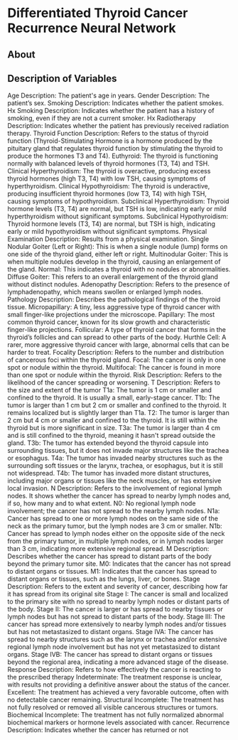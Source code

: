 # Differentiated Thyroid Cancer Recurrence Neural Network
## About

## Description of Variables

Age
Description: The patient's age in years.
Gender 
Description: The patient’s sex.
Smoking
Description: Indicates whether the patient smokes.
Hx Smoking
Description: Indicates whether the patient has a history of smoking, even if they are not a current smoker.
Hx Radiotherapy
Description: Indicates whether the patient has previously received radiation therapy.
Thyroid Function
Description: Refers to the status of thyroid function (Thyroid-Stimulating Hormone is a hormone produced by the pituitary gland that regulates thyroid function by stimulating the thyroid to produce the hormones T3 and T4).
Euthyroid: 
The thyroid is functioning normally with balanced levels of thyroid hormones (T3, T4) and TSH.
Clinical Hyperthyroidism: 
The thyroid is overactive, producing excess thyroid hormones (high T3, T4) with low TSH, causing symptoms of hyperthyroidism.
Clinical Hypothyroidism: 
The thyroid is underactive, producing insufficient thyroid hormones (low T3, T4) with high TSH, causing symptoms of hypothyroidism.
Subclinical Hyperthyroidism: 
Thyroid hormone levels (T3, T4) are normal, but TSH is low, indicating early or mild hyperthyroidism without significant symptoms.
Subclinical Hypothyroidism: 
Thyroid hormone levels (T3, T4) are normal, but TSH is high, indicating early or mild hypothyroidism without significant symptoms.
Physical Examination
Description: Results from a physical examination. 
Single Nodular Goiter (Left or Right):
This is when a single nodule (lump) forms on one side of the thyroid gland, either left or right.
Multinodular Goiter:
This is when multiple nodules develop in the thyroid, causing an enlargement of the gland.
Normal:
This indicates a thyroid with no nodules or abnormalities.
Diffuse Goiter:
This refers to an overall enlargement of the thyroid gland without distinct nodules.
Adenopathy
Description: Refers to the presence of lymphadenopathy, which means swollen or enlarged lymph nodes. 
Pathology
Description: Describes the pathological findings of the thyroid tissue. 
Micropapillary: 
A tiny, less aggressive type of thyroid cancer with small finger-like projections under the microscope.
Papillary: 
The most common thyroid cancer, known for its slow growth and characteristic finger-like projections.
Follicular: 
A type of thyroid cancer that forms in the thyroid’s follicles and can spread to other parts of the body.
Hurthle Cell: 
A rarer, more aggressive thyroid cancer with large, abnormal cells that can be harder to treat.
Focality
Description: Refers to the number and distribution of cancerous foci within the thyroid gland. 
Focal: 
The cancer is only in one spot or nodule within the thyroid.
Multifocal: 
The cancer is found in more than one spot or nodule within the thyroid. 
Risk
Description: Refers to the likelihood of the cancer spreading or worsening.
T
Description: Refers to the size and extent of the tumor
T1a: 
The tumor is 1 cm or smaller and confined to the thyroid. It is usually a small, early-stage cancer.
T1b: 
The tumor is larger than 1 cm but 2 cm or smaller and confined to the thyroid. It remains localized but is slightly larger than T1a.
T2: 
The tumor is larger than 2 cm but 4 cm or smaller and confined to the thyroid. It is still within the thyroid but is more significant in size.
T3a: 
The tumor is larger than 4 cm and is still confined to the thyroid, meaning it hasn't spread outside the gland.
T3b: 
The tumor has extended beyond the thyroid capsule into surrounding tissues, but it does not invade major structures like the trachea or esophagus.
T4a: 
The tumor has invaded nearby structures such as the surrounding soft tissues or the larynx, trachea, or esophagus, but it is still not widespread.
T4b: 
The tumor has invaded more distant structures, including major organs or tissues like the neck muscles, or has extensive local invasion.
N
Description: Refers to the involvement of regional lymph nodes. It shows whether the cancer has spread to nearby lymph nodes and, if so, how many and to what extent.
N0: 
No regional lymph node involvement; the cancer has not spread to the nearby lymph nodes.
N1a: 
Cancer has spread to one or more lymph nodes on the same side of the neck as the primary tumor, but the lymph nodes are 3 cm or smaller.
N1b: 
Cancer has spread to lymph nodes either on the opposite side of the neck from the primary tumor, in multiple lymph nodes, or in lymph nodes larger than 3 cm, indicating more extensive regional spread.
M
Description: Describes whether the cancer has spread to distant parts of the body beyond the primary tumor site.
M0: 
Indicates that the cancer has not spread to distant organs or tissues.
M1:
Indicates that the cancer has spread to distant organs or tissues, such as the lungs, liver, or bones.
Stage
Description: Refers to the extent and severity of cancer, describing how far it has spread from its original site
Stage I: 
The cancer is small and localized to the primary site with no spread to nearby lymph nodes or distant parts of the body.
Stage II: 
The cancer is larger or has spread to nearby tissues or lymph nodes but has not spread to distant parts of the body.
Stage III: 
The cancer has spread more extensively to nearby lymph nodes and/or tissues but has not metastasized to distant organs.
Stage IVA: 
The cancer has spread to nearby structures such as the larynx or trachea and/or extensive regional lymph node involvement but has not yet metastasized to distant organs.
Stage IVB: 
The cancer has spread to distant organs or tissues beyond the regional area, indicating a more advanced stage of the disease.
Response
Description: Refers to how effectively the cancer is reacting to the prescribed therapy
Indeterminate: 
The treatment response is unclear, with results not providing a definitive answer about the status of the cancer.
Excellent: 
The treatment has achieved a very favorable outcome, often with no detectable cancer remaining.
Structural Incomplete: 
The treatment has not fully resolved or removed all visible cancerous structures or tumors.
Biochemical Incomplete: 
The treatment has not fully normalized abnormal biochemical markers or hormone levels associated with cancer.
Recurrence
Description: Indicates whether the cancer has returned or not








 
